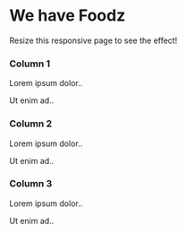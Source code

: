 <html>
  <div class="jumbotron text-center">
  <div class"page-header">
  <h1>We have Foodz</h1>
  <p>Resize this responsive page to see the effect!</p> 
</div>

<div class="container">
  <div class="row">
    <div class="col-sm-4">
      <h3>Column 1</h3>
      <p>Lorem ipsum dolor..</p>
      <p>Ut enim ad..</p>
    </div>
    <div class="col-sm-4">
      <h3>Column 2</h3>
      <p>Lorem ipsum dolor..</p>
      <p>Ut enim ad..</p>
    </div>
    <div class="col-sm-4">
      <h3>Column 3</h3> 
      <p>Lorem ipsum dolor..</p>
      <p>Ut enim ad..</p>
    </div>
  </div>
</div>
